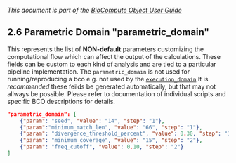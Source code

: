 _This document is part of the [BioCompute Object User Guide](user_guide.md)_

## 2.6 Parametric Domain "parametric_domain"

This represents the list of **NON-default** parameters customizing the computational flow which can affect the output of the calculations. These fields can be custom to each kind of analysis and are tied to a particular pipeline implementation. The `parametric_domain` is not used for running/reproducing a bco e.g. not used by the [`execution_domain`](../blob/master/BCO_Specification/execution-domain.md) It is _recommended_ these feilds be generated automatically, but that may not allways be possible. Please refer to documentation of individual scripts and specific BCO descriptions for details.

```json
"parametric_domain": [
    {"param": "seed", "value": "14", "step": "1"},
    {"param":"minimum_match_len", "value": "66", "step": "1"},
    {"param": "divergence_threshold_percent", "value": 0.30, "step": "1"},
    {"param": "minimum_coverage", "value": "15", "step": "2"},
    {"param": "freq_cutoff", "value": 0.10, "step": "2"}
]	
```
